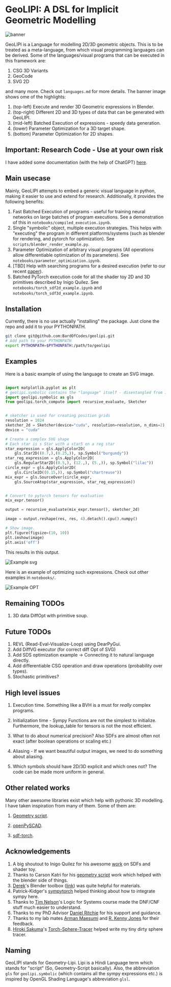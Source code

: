 # GeoLIPI: A DSL for Implicit Geometric Modelling

![banner](assets/banner_3.png)

GeoLIPI is a Language for modelling 2D/3D geometric objects. This is to be treated as a meta-language, from which visual programming languages can be derived. Some of the languages/visual programs that can be executed in this framework are:

1. CSG 3D Variants
2. GeoCode
3. SVG 2D

and many more. Check out `languages.md` for more details. The banner image shows ome of the highlights:

1. (top-left) Execute and render 3D Geometric expressions in Blender.
2. (top-right) Different 2D and 3D types of data that can be generated with GeoLIPI.
3. (mid-left) Batched Execution of expressions - speedy data generation.
4. (lower) Parameter Optimization for a 3D target shape.
5. (bottom) Parameter Optimization for 2D shapes.

## Important: Research Code - Use at your own risk

I have added some documentation (with the help of ChatGPT) [here](https://bardofcodes.github.io/geolipi/index.html).

## Main usecase

Mainly, GeoLIPI attempts to embed a generic visual language in python, making it easier to use and extend for research. Additionally, it provides the following benefits:

1) Fast Batched Execution of programs - useful for training neural networks on large batches of program executions. See a demonstration of this in `notebooks/compiled_execution.ipynb`.
2) Single "symbolic" object, multiple execution strategies. This helps with "executing" the program in different platforms/systems (such as blender for rendering, and pytorch for optimization). See `scripts/blender_render_example.py`.
3) Parameter Optimization of arbitrary visual programs (All operations allow differentiable optimization of its parameters). See `notebooks/parameter_optimization.ipynb`.
4) [TBD] Help with searching programs for a desired execution (refer to our recent [paper](https://bardofcodes.github.io/coref/)).
5) Batched PyTorch execution code for all the shader toy 2D and 3D primitives described by Inigo Quilez. See `notebooks/torch_sdf2d_example.ipynb` and `notebooks/torch_sdf3d_example.ipynb`.


## Installation

Currently, there is no use actually "installing" the package. Just clone the repo and add it to your PYTHONPATH.

```bash
git clone git@github.com:BardOfCodes/geolipi.git
# Add path to your PYTHONPATH
export PYTHONPATH=$PYTHONPATH:/path/to/geolipi
```

## Examples

Here is a basic example of using the language to create an SVG image.

```python

import matplotlib.pyplot as plt
# geolipi.symbolic contains the "language" itself - disentangled from its evaluation/execution.
import geolipi.symbolic as gls
from geolipi.torch_compute import recursive_evaluate, Sketcher


# sketcher is used for creating position grids
resolution = 1024
sketcher_2d = Sketcher(device="cuda", resolution=resolution, n_dims=2)
device = "cuda"

# Create a complex SVG shape
# Each star is s Star with a star5 on a reg star
star_expression = gls.ApplyColor2D(
    gls.Star2D((0.7,),(0.25,)), sp.Symbol("burgundy"))
star_reg_expression = gls.ApplyColor2D(
    gls.RegularStar2D((0.5,), (12.,), (5.,)), sp.Symbol("lilac"))
circle_expr = gls.ApplyColor2D(
    gls.Circle2D((0.15,)), sp.Symbol("chartreuse"))
mix_expr = gls.SourceOver(circle_expr, 
    gls.SourceAtop(star_expression, star_reg_expression))


# Convert to pytorch tensors for evaluation
mix_expr.tensor()

output = recursive_evaluate(mix_expr.tensor(), sketcher_2d)

image = output.reshape(res, res, 4).detach().cpu().numpy()

# Show image.
plt.figure(figsize=(10, 10))
plt.imshow(image)
plt.axis('off')
```

This results in this output.

![Example svg](assets/example_svg.png)

Here is an example of optimizing such expressions. Check out other examples in `notebooks/`.

![Example OPT](assets/starry.gif)

## Remaining TODOs

1) 3D data DiffOpt with primitive soup.

## Future TODOs

1) REVL (Read-Eval-Visualize-Loop) using DearPyGui.
2) Add DiffVG executor (for correct diff Opt of SVG)
3) Add SDS optimization example -> Connecting it to natural language directly.
4) Add differentiable CSG operation and draw operations (probability over types).
5) Stochastic primitives?

## High level issues

1) Execution time. Something like a BVH is a must for *really* complex programs.

2) Initialization time - Sympy Functions are not the simplest to initialize. Furthermore, the lookup_table for tensors is not the most efficient.

3) What to do about numerical precision? Also SDFs are almost often not exact (after boolean operations or scaling etc.)

4) Aliasing - If we want beautiful output images, we need to do something about aliasing.

5) Which symbols should have 2D/3D explicit and which ones not? The code can be made more uniform in general.

## Other related works

Many other awesome libraries exist which help with pythonic 3D modelling. I have taken inspiration from many of them. Some of them are:

1) [Geometry script](https://github.com/carson-katri/geometry-script).

2) [openPySCAD](https://github.com/taxpon/openpyscad).

3) [sdf-torch](https://github.com/unixpickle/sdf-torch).

## Acknowledgements

1) A big shoutout to Inigo Quilez for his awesome [work](https://www.iquilezles.org/www/index.htm) on SDFs and shader toy.
2) Thanks to Carson Katri for his [geometry script](https://github.com/carson-katri/geometry-script) work which helped with the blender side of things.
3) [Derek](https://www.dgp.toronto.edu/~hsuehtil/)'s Blender toolbox ([link](https://github.com/HTDerekLiu/BlenderToolbox)) was quite helpful for materials.
4) Patrick-Kidger's [sympytorch](https://github.com/patrick-kidger/sympytorch) helped thinking about how to integrate sympy here.
5) Thanks to [Tim Nelson](https://cs.brown.edu/~tbn/)'s Logic for Systems course made the DNF/CNF stuff much easier to understand.
6) Thanks to my PhD Advisor [Daniel Ritchie](https://dritchie.github.io/) for his support and guidance.
7) Thanks to my lab mates [Arman Maesumi](https://armanmaesumi.github.io/) and [R. Kenny Jones](https://rkjones4.github.io/) for their feedback.
8) [Hiroki Sakuma](https://hirokisakuma.com/)'s [Torch-Sphere-Tracer](https://github.com/skmhrk1209/Torch-Sphere-Tracer) helped write my tiny dirty sphere tracer.

## Naming

GeoLIPI stands for Geometry-Lipi. Lipi is a Hindi Language term which stands for "script" (So, Geometry-Script basically). Also, the abbreviation `gls` for `geolipi.symbolic` (which contains all the sympy expressions etc.) is inspired by OpenGL Shading Language's abbreviation `glsl`.